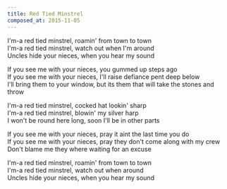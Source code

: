 ```yaml
---
title: Red Tied Minstrel
composed_at: 2015-11-05
---
```


I'm-a red tied minstrel, roamin' from town to town  
I'm-a red tied minstrel, watch out when I'm around  
Uncles hide your nieces, when you hear my sound  

If you see me with your nieces, you gummed up steps ago  
If you see me with your nieces, I'll raise defiance pent deep below  
I'll bring them to your window, but its them that will take the stones and throw  

I'm-a red tied minstrel, cocked hat lookin' sharp  
I'm-a red tied minstrel, blowin' my silver harp  
I won't be round here long, soon I'll be in other parts  

If you see me with your nieces, pray it aint the last time you do  
If you see me with your nieces, pray they don't come along with my crew  
Don't blame me they where waiting for an excuse  

I'm-a red tied minstrel, roamin' from town to town  
I'm-a red tied minstrel, watch out when around  
Uncles hide your nieces, when you hear my sound  
